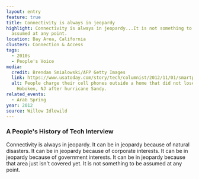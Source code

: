```yaml
---
layout: entry
feature: true
title: Connectivity is always in jeopardy
highlight: Connectivity is always in jeopardy...It is not something to be
  assumed at any point.
location: Bay Area, California
clusters: Connection & Access
tags:
  - 2010s
  - People's Voice
media:
  credit: Brendan Smialowski/AFP Getty Images
  link: https://www.usatoday.com/story/tech/columnist/2012/11/01/smartphones-storms-tips/1674461/
  alt: People charge their cell phones outside a home that did not lose power in
    Hoboken, NJ after hurricane Sandy.
related_events:
  - Arab Spring
year: 2012
source: Willow Idlewild
---
```

### A People's History of Tech Interview

Connectivity is always in jeopardy. It can be in jeopardy because of natural disasters. It can be in jeopardy because of corporate interests. It can be in jeopardy because of government interests. It can be in jeopardy because that area just isn't covered yet. It is not something to be assumed at any point.